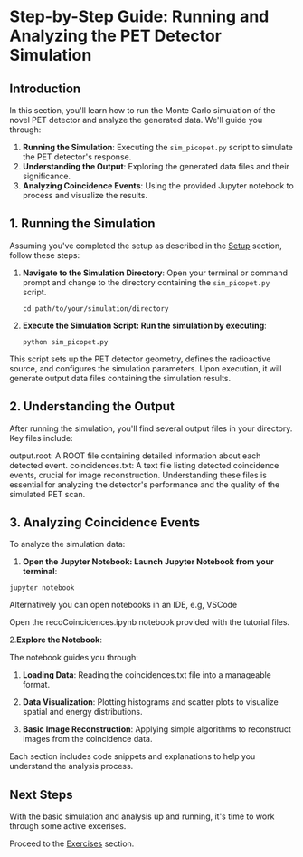# Step-by-Step Guide: Running and Analyzing the PET Detector Simulation

## Introduction

In this section, you'll learn how to run the Monte Carlo simulation of the novel PET detector and analyze the generated data. We'll guide you through:

1. **Running the Simulation**: Executing the `sim_picopet.py` script to simulate the PET detector's response.
2. **Understanding the Output**: Exploring the generated data files and their significance.
3. **Analyzing Coincidence Events**: Using the provided Jupyter notebook to process and visualize the results.

## 1. Running the Simulation

Assuming you've completed the setup as described in the [Setup](setup.md) section, follow these steps:

1. **Navigate to the Simulation Directory**: Open your terminal or command prompt and change to the directory containing the `sim_picopet.py` script.

    ```
    cd path/to/your/simulation/directory
    ```


2. **Execute the Simulation Script: Run the simulation by executing**:

    ```
    python sim_picopet.py
    ```

This script sets up the PET detector geometry, defines the radioactive source, and configures the simulation parameters. Upon execution, it will generate output data files containing the simulation results.


## 2. Understanding the Output

After running the simulation, you'll find several output files in your directory. Key files include:

output.root: A ROOT file containing detailed information about each detected event.
coincidences.txt: A text file listing detected coincidence events, crucial for image reconstruction.
Understanding these files is essential for analyzing the detector's performance and the quality of the simulated PET scan.


## 3. Analyzing Coincidence Events

To analyze the simulation data:

1. **Open the Jupyter Notebook: Launch Jupyter Notebook from your terminal**:
```
jupyter notebook
```
Alternatively you can open notebooks in an IDE, e.g, VSCode

Open the recoCoincidences.ipynb notebook provided with the tutorial files.

2.**Explore the Notebook**: 

The notebook guides you through:
1. **Loading Data**: Reading the coincidences.txt file into a manageable format.

2. **Data Visualization**: Plotting histograms and scatter plots to visualize spatial and energy distributions.

3. **Basic Image Reconstruction**: Applying simple algorithms to reconstruct images from the coincidence data.

Each section includes code snippets and explanations to help you understand the analysis process.

## Next Steps

With the basic simulation and analysis up and running, it's time to work through some active excerises.

Proceed to the [Exercises](exercises.md) section.
